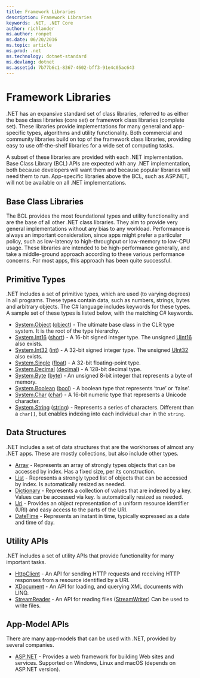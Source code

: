 ```yaml
---
title: Framework Libraries
description: Framework Libraries
keywords: .NET, .NET Core
author: richlander
ms.author: ronpet
ms.date: 06/20/2016
ms.topic: article
ms.prod: .net
ms.technology: dotnet-standard
ms.devlang: dotnet
ms.assetid: 7b77b6c1-8367-4602-bff3-91e4c05ac643
---
```


# Framework Libraries

.NET has an expansive standard set of class libraries, referred to as either the base class libraries (core set) or framework class libraries (complete set). These libraries provide implementations for many general and app-specific types, algorithms and utility functionality. Both commercial and community libraries build on top of the framework class libraries, providing easy to use off-the-shelf libraries for a wide set of computing tasks.

A subset of these libraries are provided with each .NET implementation. Base Class Library (BCL) APIs are expected with any .NET implementation, both because developers will want them and because popular libraries will need them to run. App-specific libraries above the BCL, such as ASP.NET, will not be available on all .NET implementations.

## Base Class Libraries

The BCL provides the most foundational types and utility functionality and are the base of all other .NET class libraries. They aim to provide very general implementations without any bias to any workload. Performance is always an important consideration, since apps might prefer a particular policy, such as low-latency to high-throughput or low-memory to low-CPU usage. These libraries are intended to be high-performance generally, and take a middle-ground approach according to these various performance concerns. For most apps, this approach has been quite successful.

## Primitive Types

.NET includes a set of primitive types, which are used (to varying degrees) in all programs. These types contain data, such as numbers, strings, bytes and arbitrary objects. The C# language includes keywords for these types. A sample set of these types is listed below, with the matching C# keywords.

* [System.Object](https://msdn.microsoft.com/library/system.object.aspx) ([object](https://msdn.microsoft.com/library/9kkx3h3c.aspx)) - The ultimate base class in the CLR type system. It is the root of the type hierarchy.
* [System.Int16](https://msdn.microsoft.com/library/system.int16.aspx) ([short](https://msdn.microsoft.com/library/ybs77ex4.aspx)) - A 16-bit signed integer type. The unsigned [UInt16](https://msdn.microsoft.com/library/system.uint16.aspx) also exists.
* [System.Int32](https://msdn.microsoft.com/library/system.int32.aspx) ([int](https://msdn.microsoft.com/library/5kzh1b5w.aspx)) - A 32-bit signed integer type. The unsigned [UInt32](https://msdn.microsoft.com/library/x0sksh43.aspx) also exists.
* [System.Single](https://msdn.microsoft.com/library/system.single.aspx) ([float](https://msdn.microsoft.com/library/b1e65aza.aspx)) - A 32-bit floating-point type.
* [System.Decimal](https://msdn.microsoft.com/library/system.decimal.aspx) ([decimal](https://msdn.microsoft.com/library/364x0z75.aspx)) - A 128-bit decimal type.
* [System.Byte](https://msdn.microsoft.com/library/system.byte.aspx) ([byte](https://msdn.microsoft.com/library/5bdb6693.aspx)) - An unsigned 8-bit integer that represents a byte of memory.
* [System.Boolean](https://msdn.microsoft.com/library/system.boolean.aspx) ([bool](https://msdn.microsoft.com/library/c8f5xwh7.aspx)) - A boolean type that represents ‘true’ or ‘false’.
* [System.Char](https://msdn.microsoft.com/library/system.char.aspx) ([char](https://msdn.microsoft.com/library/x9h8tsay.aspx)) - A 16-bit numeric type that represents a Unicode character.
* [System.String](https://msdn.microsoft.com/library/system.string.aspx) ([string](https://msdn.microsoft.com/library/362314fe.aspx)) - Represents a series of characters. Different than a `char[]`, but enables indexing into each individual `char` in the `string`.

## Data Structures

.NET includes a set of data structures that are the workhorses of almost any .NET apps. These are mostly collections, but also include other types.

*   [Array](https://msdn.microsoft.com/library/system.array.aspx) - Represents an array of strongly types objects that can be accessed by index. Has a fixed size, per its construction.
*   [List](https://msdn.microsoft.com/library/6sh2ey19.aspx) - Represents a strongly typed list of objects that can be accessed by index. Is automatically resized as needed.
*   [Dictionary](https://msdn.microsoft.com/library/xfhwa508.aspx) - Represents a collection of values that are indexed by a key. Values can be accessed via key. Is automatically resized as needed.
*   [Uri](https://msdn.microsoft.com/library/system.uri.aspx) - Provides an object representation of a uniform resource identifier (URI) and easy access to the parts of the URI.
*   [DateTime](https://msdn.microsoft.com/library/system.datetime.aspx) - Represents an instant in time, typically expressed as a date and time of day.

## Utility APIs

.NET includes a set of utility APIs that provide functionality for many important tasks.

*   [HttpClient](https://msdn.microsoft.com/library/system.net.http.httpclient.aspx) - An API for sending HTTP requests and receiving HTTP responses from a resource identified by a URI.
*   [XDocument](https://msdn.microsoft.com/library/system.xml.linq.xdocument.aspx) - An API for loading, and querying XML documents with LINQ.
*   [StreamReader](https://msdn.microsoft.com/library/system.io.streamreader.aspx) - An API for reading files ([StreamWriter](https://msdn.microsoft.com/library/system.io.stringwriter.aspx)) Can be used to write files.

## App-Model APIs

There are many app-models that can be used with .NET, provided by several companies.

*   [ASP.NET](http://asp.net) - Provides a web framework for building Web sites and services. Supported on Windows, Linux and macOS (depends on ASP.NET version).
